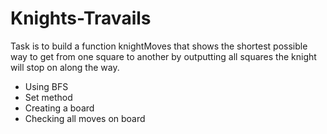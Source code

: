 # Knights-Travails

Task is to build a function knightMoves that shows the shortest possible way to get from one square to another by outputting all squares the knight will stop on along the way.
- Using BFS
- Set method
- Creating a board
- Checking all moves on board
